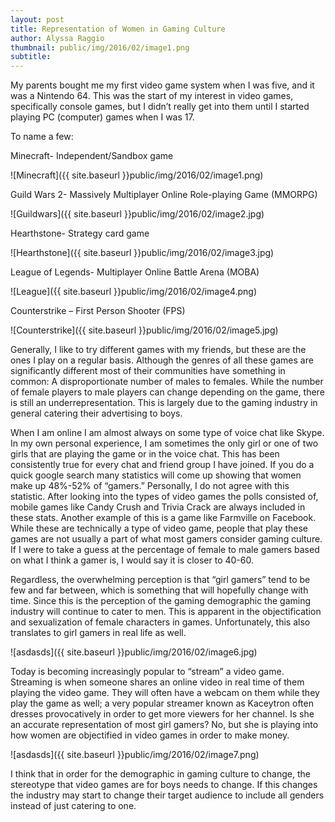 ```yaml
---
layout: post
title: Representation of Women in Gaming Culture
author: Alyssa Raggio
thumbnail: public/img/2016/02/image1.png
subtitle:
---
```


My parents bought me my first video game system when I was five, and it was a Nintendo 64. This was the start of my interest in video games, specifically console games, but I didn’t really get into them until I started playing PC (computer) games when I was 17.

To name a few:

Minecraft- Independent/Sandbox game

![Minecraft]({{ site.baseurl }}public/img/2016/02/image1.png)

Guild Wars 2- Massively Multiplayer Online Role-playing Game (MMORPG)

![Guildwars]({{ site.baseurl }}public/img/2016/02/image2.jpg)

Hearthstone- Strategy card game

![Hearthstone]({{ site.baseurl }}public/img/2016/02/image3.jpg)

League of Legends- Multiplayer Online Battle Arena (MOBA)

![League]({{ site.baseurl }}public/img/2016/02/image4.png)

Counterstrike – First Person Shooter (FPS)

![Counterstrike]({{ site.baseurl }}public/img/2016/02/image5.jpg)


Generally, I like to try different games with my friends, but these are the ones I play on a regular basis. Although the genres of all these games are significantly different most of their communities have something in common: A disproportionate number of males to females. While the number of female players to male players can change depending on the game, there is still an underrepresentation. This is largely due to the gaming industry in general catering their advertising to boys.

When I am online I am almost always on some type of voice chat like Skype. In my own personal experience, I am sometimes the only girl or one of two girls that are playing the game or in the voice chat. This has been consistently true for every chat and friend group I have joined. If you do a quick google search many statistics will come up showing that women make up 48%-52% of “gamers.” Personally, I do not agree with this statistic. After looking into the types of video games the polls consisted of, mobile games like Candy Crush and Trivia Crack are always included in these stats. Another example of this is a game like Farmville on Facebook. While these are technically a type of video game, people that play these games are not usually a part of what most gamers consider gaming culture. If I were to take a guess at the percentage of female to male gamers based on what I think a gamer is, I would say it is closer to 40-60.

Regardless, the overwhelming perception is that “girl gamers” tend to be few and far between, which is something that will hopefully change with time. Since this is the perception of the gaming demographic the gaming industry will continue to cater to men. This is apparent in the objectification and sexualization of female characters in games. Unfortunately, this also translates to girl gamers in real life as well.

![asdasds]({{ site.baseurl }}public/img/2016/02/image6.jpg)

Today is becoming increasingly popular to “stream” a video game. Streaming is when someone shares an online video in real time of them playing the video game. They will often have a webcam on them while they play the game as well; a very popular streamer known as Kaceytron often dresses provocatively in order to get more viewers for her channel. Is she an accurate representation of most girl gamers? No, but she is playing into how women are objectified in video games in order to make money.

![asdasds]({{ site.baseurl }}public/img/2016/02/image7.png)

I think that in order for the demographic in gaming culture to change, the stereotype that video games are for boys needs to change. If this changes the industry may start to change their target audience to include all genders instead of just catering to one.
